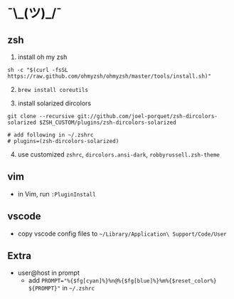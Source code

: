 # ¯\\\_(ツ)_/¯

## zsh

1. install oh my zsh
```
sh -c "$(curl -fsSL https://raw.github.com/ohmyzsh/ohmyzsh/master/tools/install.sh)"
```

2. `brew install coreutils`

3. install solarized dircolors
```
git clone --recursive git://github.com/joel-porquet/zsh-dircolors-solarized $ZSH_CUSTOM/plugins/zsh-dircolors-solarized

# add following in ~/.zshrc
# plugins=(zsh-dircolors-solarized)
```

4. use customized `zshrc`, `dircolors.ansi-dark`, `robbyrussell.zsh-theme`

## vim

- in Vim, run `:PluginInstall`

## vscode

- copy vscode config files to `~/Library/Application\ Support/Code/User`

## Extra
- user@host in prompt
  - add `PROMPT="%{$fg[cyan]%}%n@%{$fg[blue]%}%m%{$reset_color%} ${PROMPT}"` in `~/.zshrc`
